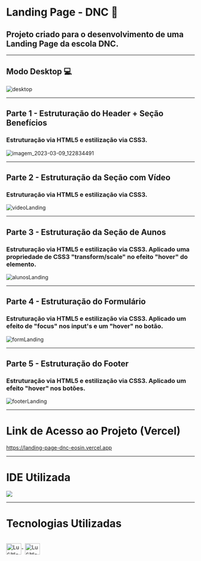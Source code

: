 # Landing Page - DNC 📑

## Projeto criado para o desenvolvimento de uma Landing Page da escola DNC.
<hr>

## Modo Desktop 💻

![desktop](https://user-images.githubusercontent.com/115199808/224064465-fd1ab778-5bcb-405e-a203-41cde7213c0d.png)

<hr>

## Parte 1 - Estruturação do Header + Seção Benefícios

### Estruturação via HTML5 e estilização via CSS3.

![imagem_2023-03-09_122834491](https://user-images.githubusercontent.com/115199808/224072135-1b3fa1d2-ce80-4372-8e37-683d5c4cf771.png)

<hr>

## Parte 2  - Estruturação da Seção com Vídeo

### Estruturação via HTML5 e estilização via CSS3.

![videoLanding](https://user-images.githubusercontent.com/115199808/224073277-5bbb2f2e-979b-4502-9ea2-1781461b83bd.gif)

<hr>

## Parte 3 - Estruturação da Seção de Aunos

### Estruturação via HTML5 e estilização via CSS3. Aplicado uma propriedade de CSS3 "transform/scale" no efeito "hover" do elemento.

![alunosLanding](https://user-images.githubusercontent.com/115199808/224074653-252c7436-994d-481b-a034-3f9807d140b5.gif)

<hr> 

## Parte 4 - Estruturação do Formulário

### Estruturação via HTML5 e estilização via CSS3. Aplicado um efeito de "focus" nos input's e um "hover" no botão.

![formLanding](https://user-images.githubusercontent.com/115199808/224075875-d7c30f9a-8d3b-48f4-aa59-71247f849d44.gif)


<hr> 

## Parte 5 - Estruturação do Footer

### Estruturação via HTML5 e estilização via CSS3. Aplicado um efeito "hover" nos botões.

![footerLanding](https://user-images.githubusercontent.com/115199808/224077538-cf22a22d-b55b-4b31-99ae-8f14080a659b.gif)

<hr>

# Link de Acesso ao Projeto (Vercel)

https://landing-page-dnc-eosin.vercel.app

<hr>

# IDE Utilizada

<div> 
<img src="https://img.shields.io/badge/Visual_Studio_Code-0078D4?style=for-the-badge&logo=visual%20studio%20code&logoColor=white">
</div>

<hr>

# Tecnologias Utilizadas
<div style="display: inline_block"><br>
  <img align="center" alt="Lucas-HTML" height="30" width="40" src="https://cdn.jsdelivr.net/gh/devicons/devicon/icons/html5/html5-original.svg">-
  <img align="center" alt="Lucas-CSS" height="30" width="40" src="https://cdn.jsdelivr.net/gh/devicons/devicon/icons/css3/css3-original.svg">
</div>

